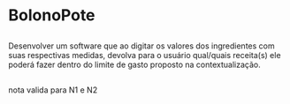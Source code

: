 # BolonoPote
##
Desenvolver um software que ao digitar os valores dos ingredientes com suas respectivas
medidas, devolva para o usuário qual/quais receita(s) ele poderá fazer dentro do limite de gasto
proposto na contextualização.
##
nota valida para N1 e N2 
